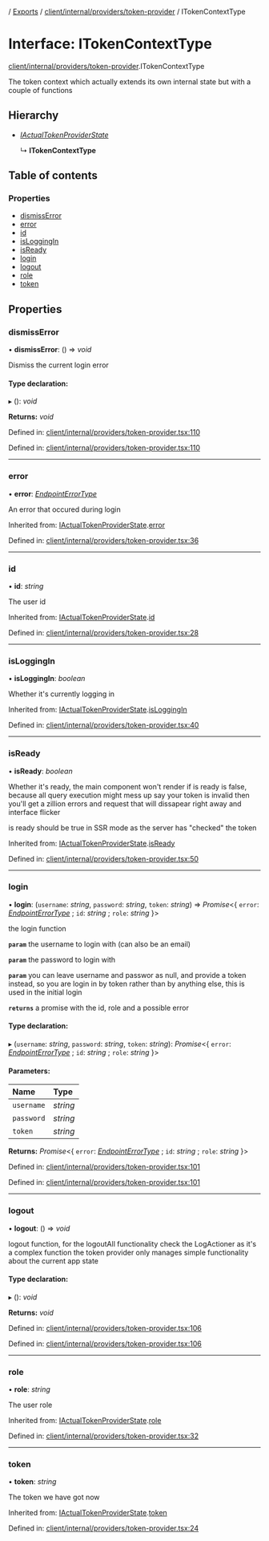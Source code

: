 [](../README.md) / [Exports](../modules.md) / [client/internal/providers/token-provider](../modules/client_internal_providers_token_provider.md) / ITokenContextType

# Interface: ITokenContextType

[client/internal/providers/token-provider](../modules/client_internal_providers_token_provider.md).ITokenContextType

The token context which actually extends its own internal state
but with a couple of functions

## Hierarchy

* [*IActualTokenProviderState*](client_internal_providers_token_provider.iactualtokenproviderstate.md)

  ↳ **ITokenContextType**

## Table of contents

### Properties

- [dismissError](client_internal_providers_token_provider.itokencontexttype.md#dismisserror)
- [error](client_internal_providers_token_provider.itokencontexttype.md#error)
- [id](client_internal_providers_token_provider.itokencontexttype.md#id)
- [isLoggingIn](client_internal_providers_token_provider.itokencontexttype.md#isloggingin)
- [isReady](client_internal_providers_token_provider.itokencontexttype.md#isready)
- [login](client_internal_providers_token_provider.itokencontexttype.md#login)
- [logout](client_internal_providers_token_provider.itokencontexttype.md#logout)
- [role](client_internal_providers_token_provider.itokencontexttype.md#role)
- [token](client_internal_providers_token_provider.itokencontexttype.md#token)

## Properties

### dismissError

• **dismissError**: () => *void*

Dismiss the current login error

#### Type declaration:

▸ (): *void*

**Returns:** *void*

Defined in: [client/internal/providers/token-provider.tsx:110](https://github.com/onzag/itemize/blob/0e9b128c/client/internal/providers/token-provider.tsx#L110)

Defined in: [client/internal/providers/token-provider.tsx:110](https://github.com/onzag/itemize/blob/0e9b128c/client/internal/providers/token-provider.tsx#L110)

___

### error

• **error**: [*EndpointErrorType*](../modules/base_errors.md#endpointerrortype)

An error that occured during login

Inherited from: [IActualTokenProviderState](client_internal_providers_token_provider.iactualtokenproviderstate.md).[error](client_internal_providers_token_provider.iactualtokenproviderstate.md#error)

Defined in: [client/internal/providers/token-provider.tsx:36](https://github.com/onzag/itemize/blob/0e9b128c/client/internal/providers/token-provider.tsx#L36)

___

### id

• **id**: *string*

The user id

Inherited from: [IActualTokenProviderState](client_internal_providers_token_provider.iactualtokenproviderstate.md).[id](client_internal_providers_token_provider.iactualtokenproviderstate.md#id)

Defined in: [client/internal/providers/token-provider.tsx:28](https://github.com/onzag/itemize/blob/0e9b128c/client/internal/providers/token-provider.tsx#L28)

___

### isLoggingIn

• **isLoggingIn**: *boolean*

Whether it's currently logging in

Inherited from: [IActualTokenProviderState](client_internal_providers_token_provider.iactualtokenproviderstate.md).[isLoggingIn](client_internal_providers_token_provider.iactualtokenproviderstate.md#isloggingin)

Defined in: [client/internal/providers/token-provider.tsx:40](https://github.com/onzag/itemize/blob/0e9b128c/client/internal/providers/token-provider.tsx#L40)

___

### isReady

• **isReady**: *boolean*

Whether it's ready, the main component won't render
if is ready is false, because all query execution might mess up
say your token is invalid then you'll get a zillion errors and request
that will dissapear right away and interface flicker

is ready should be true in SSR mode as the server has "checked"
the token

Inherited from: [IActualTokenProviderState](client_internal_providers_token_provider.iactualtokenproviderstate.md).[isReady](client_internal_providers_token_provider.iactualtokenproviderstate.md#isready)

Defined in: [client/internal/providers/token-provider.tsx:50](https://github.com/onzag/itemize/blob/0e9b128c/client/internal/providers/token-provider.tsx#L50)

___

### login

• **login**: (`username`: *string*, `password`: *string*, `token`: *string*) => *Promise*<{ `error`: [*EndpointErrorType*](../modules/base_errors.md#endpointerrortype) ; `id`: *string* ; `role`: *string*  }\>

the login function

**`param`** the username to login with (can also be an email)

**`param`** the password to login with

**`param`** you can leave username and passwor as null, and provide a token
instead, so you are login in by token rather than by anything else, this
is used in the initial login

**`returns`** a promise with the id, role and a possible error

#### Type declaration:

▸ (`username`: *string*, `password`: *string*, `token`: *string*): *Promise*<{ `error`: [*EndpointErrorType*](../modules/base_errors.md#endpointerrortype) ; `id`: *string* ; `role`: *string*  }\>

#### Parameters:

Name | Type |
:------ | :------ |
`username` | *string* |
`password` | *string* |
`token` | *string* |

**Returns:** *Promise*<{ `error`: [*EndpointErrorType*](../modules/base_errors.md#endpointerrortype) ; `id`: *string* ; `role`: *string*  }\>

Defined in: [client/internal/providers/token-provider.tsx:101](https://github.com/onzag/itemize/blob/0e9b128c/client/internal/providers/token-provider.tsx#L101)

Defined in: [client/internal/providers/token-provider.tsx:101](https://github.com/onzag/itemize/blob/0e9b128c/client/internal/providers/token-provider.tsx#L101)

___

### logout

• **logout**: () => *void*

logout function, for the logoutAll functionality check the LogActioner as it's a complex function
the token provider only manages simple functionality about the current app state

#### Type declaration:

▸ (): *void*

**Returns:** *void*

Defined in: [client/internal/providers/token-provider.tsx:106](https://github.com/onzag/itemize/blob/0e9b128c/client/internal/providers/token-provider.tsx#L106)

Defined in: [client/internal/providers/token-provider.tsx:106](https://github.com/onzag/itemize/blob/0e9b128c/client/internal/providers/token-provider.tsx#L106)

___

### role

• **role**: *string*

The user role

Inherited from: [IActualTokenProviderState](client_internal_providers_token_provider.iactualtokenproviderstate.md).[role](client_internal_providers_token_provider.iactualtokenproviderstate.md#role)

Defined in: [client/internal/providers/token-provider.tsx:32](https://github.com/onzag/itemize/blob/0e9b128c/client/internal/providers/token-provider.tsx#L32)

___

### token

• **token**: *string*

The token we have got now

Inherited from: [IActualTokenProviderState](client_internal_providers_token_provider.iactualtokenproviderstate.md).[token](client_internal_providers_token_provider.iactualtokenproviderstate.md#token)

Defined in: [client/internal/providers/token-provider.tsx:24](https://github.com/onzag/itemize/blob/0e9b128c/client/internal/providers/token-provider.tsx#L24)
